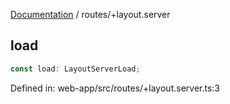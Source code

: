 [Documentation](../modules.md) / routes/+layout.server

## load

```ts
const load: LayoutServerLoad;
```

Defined in: web-app/src/routes/+layout.server.ts:3
